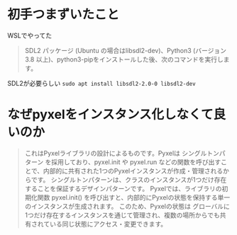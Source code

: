 # 初手つまずいたこと
WSLでやってた
> SDL2 パッケージ (Ubuntu の場合はlibsdl2-dev)、Python3 (バージョン 3.8 以上)、python3-pipをインストールした後、次のコマンドを実行します。

SDL2が必要らしい
`sudo apt install libsdl2-2.0-0 libsdl2-dev`

# なぜpyxelをインスタンス化しなくて良いのか
> これはPyxelライブラリの設計によるものです。Pyxelは シングルトンパターン を採用しており、pyxel.init や pyxel.run などの関数を呼び出すことで、内部的に共有された1つのPyxelインスタンスが作成・管理されるからです。
> シングルトンパターンは、クラスのインスタンスが1つだけ存在することを保証するデザインパターンです。
Pyxelでは、ライブラリの初期化関数 pyxel.init() を呼び出すと、内部的にPyxelの状態を保持する単一のインスタンスが生成されます。
このため、Pyxelの状態は グローバルに1つだけ存在するインスタンスを通じて管理され、複数の場所からでも共有されている同じ状態にアクセス・変更できます。

